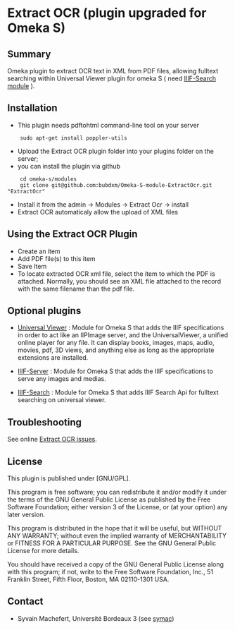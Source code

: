 Extract OCR (plugin upgraded for Omeka S)
=============================


Summary
-----------

Omeka plugin to extract OCR text in XML from PDF files, allowing fulltext searching within Universal Viewer plugin for omeka S ( need [IIIF-Search module](https://github.com/bubdxm/Omeka-S-module-IiifSearch) ).

Installation
------------
- This plugin needs pdftohtml command-line tool on your server

```
    sudo apt-get install poppler-utils
```

- Upload the Extract OCR plugin folder into your plugins folder on the server;
- you can install the plugin via github

```
    cd omeka-s/modules  
    git clone git@github.com:bubdxm/Omeka-S-module-ExtractOcr.git "ExtractOcr"
```

- Install it from the admin → Modules → Extract Ocr -> install
- Extract OCR automaticaly allow the upload of XML files 

Using the Extract OCR Plugin
---------------------------

- Create an item
- Add PDF file(s) to this item
- Save Item
- To locate extracted OCR xml file, select the item to which the PDF is attached. Normally, you should see an XML file attached to the record with the same filename than the pdf file. 


Optional plugins
----------------

- [Universal Viewer](https://github.com/Daniel-KM/Omeka-S-module-UniversalViewer) : Module for Omeka S that adds the IIIF specifications in order to act like an IIPImage server, and the UniversalViewer, a unified online player for any file. It can display books, images, maps, audio, movies, pdf, 3D views, and anything else as long as the appropriate extensions are installed.

- [IIIF-Server](https://github.com/bubdxm/Omeka-S-module-IiifServer) : Module for Omeka S that adds the IIIF specifications to serve any images and medias. 

- [IIIF-Search](https://github.com/bubdxm/Omeka-S-module-IiifSearch) :  Module for Omeka S that adds IIIF Search Api for  fulltext searching on universal viewer.


Troubleshooting
---------------

See online [Extract OCR issues](https://github.com/bubdxm/Omeka-S-module-ExtractOcr/issues).


License
-------

This plugin is published under [GNU/GPL].

This program is free software; you can redistribute it and/or modify it under
the terms of the GNU General Public License as published by the Free Software
Foundation; either version 3 of the License, or (at your option) any later
version.

This program is distributed in the hope that it will be useful, but WITHOUT
ANY WARRANTY; without even the implied warranty of MERCHANTABILITY or FITNESS
FOR A PARTICULAR PURPOSE. See the GNU General Public License for more
details.

You should have received a copy of the GNU General Public License along with
this program; if not, write to the Free Software Foundation, Inc.,
51 Franklin Street, Fifth Floor, Boston, MA 02110-1301 USA.


Contact
-------

* Syvain Machefert, Université Bordeaux 3 (see [symac](https://github.com/symac))




